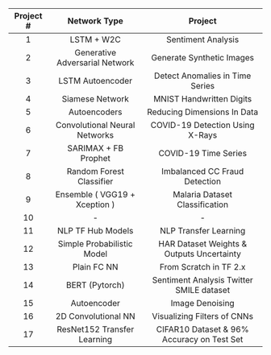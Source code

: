 | Project # |          Network Type          |                   Project                  |
|:---------:|:------------------------------:|:------------------------------------------:|
|     1     |           LSTM + W2C           |             Sentiment Analysis             |
|     2     | Generative Adversarial Network |          Generate Synthetic Images         |
|     3     |        LSTM Autoencoder        |       Detect Anomalies in Time Series      |
|     4     |         Siamese Network        |          MNIST Handwritten Digits          |
|     5     |          Autoencoders          |         Reducing Dimensions In Data        |
|     6     |  Convolutional Neural Networks |       COVID-19 Detection Using X-Rays      |
|     7     |      SARIMAX + FB Prophet      |            COVID-19 Time Series            |
|     8     |    Random Forest Classifier    |        Imbalanced CC Fraud Detection       |
|     9     |  Ensemble ( VGG19 + Xception ) |       Malaria Dataset Classification       |
|     10    |                -               |                      -                     |
|     11    |        NLP TF Hub Models       |            NLP Transfer Learning           |
|     12    |   Simple Probabilistic Model   |  HAR Dataset Weights & Outputs Uncertainty |
|     13    |           Plain FC NN          |           From Scratch in TF 2.x           |
|     14    |         BERT (Pytorch)         |  Sentiment Analysis Twitter SMILE dataset  |
|     15    |           Autoencoder          |              Image Denoising               |
|     16    |       2D Convolutional NN      |         Visualizing Filters of CNNs        |
|     17    |   ResNet152 Transfer Learning  | CIFAR10 Dataset & 96% Accuracy on Test Set |

